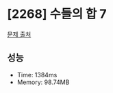 # [2268] 수들의 합 7

[문제 출처](https://www.acmicpc.net/problem/2268)

## 성능

- Time: 1384ms
- Memory: 98.74MB